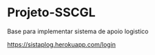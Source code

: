 Projeto-SSCGL
=============

Base para implementar sistema de apoio logistico

https://sistaplog.herokuapp.com/login
